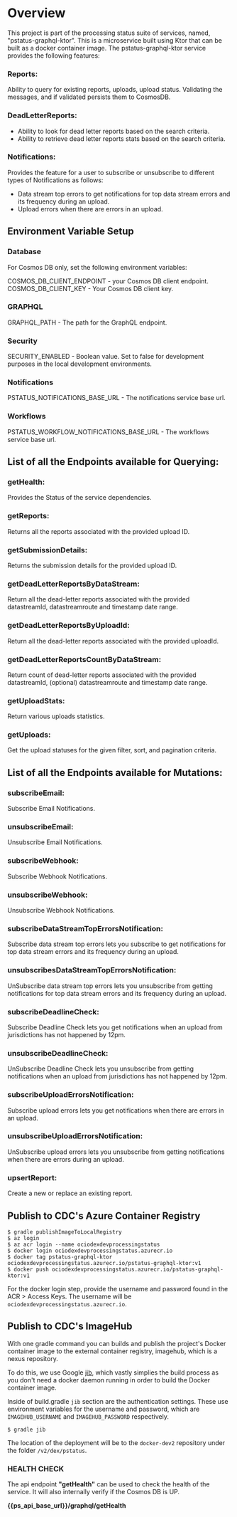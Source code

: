 # Overview
This project is part of the processing status suite of services, named, "pstatus-graphql-ktor". This is a microservice built using Ktor that can be built as a docker container image. The pstatus-graphql-ktor service provides the following features:

### Reports:
Ability to query for existing reports, uploads, upload status.
Validating the messages, and if validated persists them to CosmosDB. 

### DeadLetterReports:
- Ability to look for dead letter reports based on the search criteria.
- Ability to retrieve dead letter reports stats based on the search criteria.

### Notifications:
Provides the feature for a user to subscribe or unsubscribe to different types of Notifications as follows:

- Data stream top errors to get notifications for top data stream errors and its frequency during an upload.
- Upload errors when there are errors in an upload.

## Environment Variable Setup

### Database

For Cosmos DB only, set the following environment variables:

COSMOS_DB_CLIENT_ENDPOINT - your Cosmos DB client endpoint.
COSMOS_DB_CLIENT_KEY - Your Cosmos DB client key.

### GRAPHQL 
GRAPHQL_PATH - The path for the GraphQL endpoint.

### Security 
SECURITY_ENABLED - Boolean value. Set to false for development purposes in the local development environments.

### Notifications
PSTATUS_NOTIFICATIONS_BASE_URL - The notifications service base url.

### Workflows
PSTATUS_WORKFLOW_NOTIFICATIONS_BASE_URL - The workflows service base url.

## List of all the Endpoints available for Querying:

### getHealth: 
Provides the Status of the service dependencies.

### getReports: 
Returns all the reports associated with the provided upload ID.

### getSubmissionDetails:
Returns the submission details for the provided upload ID.

### getDeadLetterReportsByDataStream:
Return all the dead-letter reports associated with the provided datastreamId, datastreamroute and timestamp date range.

### getDeadLetterReportsByUploadId:
Return all the dead-letter reports associated with the provided uploadId.

### getDeadLetterReportsCountByDataStream:
Return count of dead-letter reports associated with the provided datastreamId, (optional) datastreamroute and timestamp date range.

### getUploadStats:
Return various uploads statistics.

### getUploads:
Get the upload statuses for the given filter, sort, and pagination criteria.


## List of all the Endpoints available for Mutations:

### subscribeEmail:
Subscribe Email Notifications.

### unsubscribeEmail:
Unsubscribe Email Notifications.

### subscribeWebhook:
Subscribe Webhook Notifications.

### unsubscribeWebhook:
Unsubscribe Webhook Notifications.

### subscribeDataStreamTopErrorsNotification:
Subscribe data stream top errors lets you subscribe to get notifications for top data stream errors and its frequency during an upload.

### unsubscribesDataStreamTopErrorsNotification:
UnSubscribe data stream top errors lets you unsubscribe from getting notifications for top data stream errors and its frequency during an upload.

### subscribeDeadlineCheck:
Subscribe Deadline Check lets you get notifications when an upload from jurisdictions has not happened by 12pm.

### unsubscribeDeadlineCheck:
UnSubscribe Deadline Check lets you unsubscribe from getting notifications when an upload from jurisdictions has not happened by 12pm.

### subscribeUploadErrorsNotification:
Subscribe upload errors lets you get notifications when there are errors in an upload.

### unsubscribeUploadErrorsNotification:
UnSubscribe upload errors lets you unsubscribe from getting notifications when there are errors during an upload.

### upsertReport:
Create a new or replace an existing report. 






## Publish to CDC's Azure Container Registry
```commandline
$ gradle publishImageToLocalRegistry
$ az login
$ az acr login --name ociodexdevprocessingstatus
$ docker login ociodexdevprocessingstatus.azurecr.io
$ docker tag pstatus-graphql-ktor ociodexdevprocessingstatus.azurecr.io/pstatus-graphql-ktor:v1
$ docker push ociodexdevprocessingstatus.azurecr.io/pstatus-graphql-ktor:v1 
```
For the docker login step, provide the username and password found in the ACR > Access Keys.  The username will be `ociodexdevprocessingstatus.azurecr.io`.

## Publish to CDC's ImageHub
With one gradle command you can builds and publish the project's Docker container image to the external container registry, imagehub, which is a nexus repository.

To do this, we use Google [jib](https://cloud.google.com/java/getting-started/jib), which vastly simplies the build process as you don't need a docker daemon running in order to build the Docker container image.

Inside of build.gradle `jib` section are the authentication settings.  These use environment variables for the username and password, which are `IMAGEHUB_USERNAME` and `IMAGEHUB_PASSWORD` respectively.
```commandline
$ gradle jib
```
The location of the deployment will be to the `docker-dev2` repository under the folder `/v2/dex/pstatus`. 

### HEALTH CHECK
The api endpoint **"getHealth"** can be used to check the health of the service. It will also internally verify if the Cosmos DB is UP.

**{{ps_api_base_url}}/graphql/getHealth**

